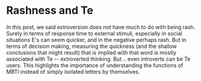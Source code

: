 # Rashness and Te

In this post, we said extroversion does not have much to do with being
rash. Surely in terms of response time to external stimuli, especially
in social situations E's can seem quicker, and in the negative perhaps
rash. But in terms of decision making, measuring the quickness (and
the shallow conclusions that might result) that is implied with that
word is mostly associated with Te -- extroverted thinking. But .. even
introverts can be Te users. This highlights the importance of
understanding the functions of MBTI instead of simply isolated letters
by themselves.

